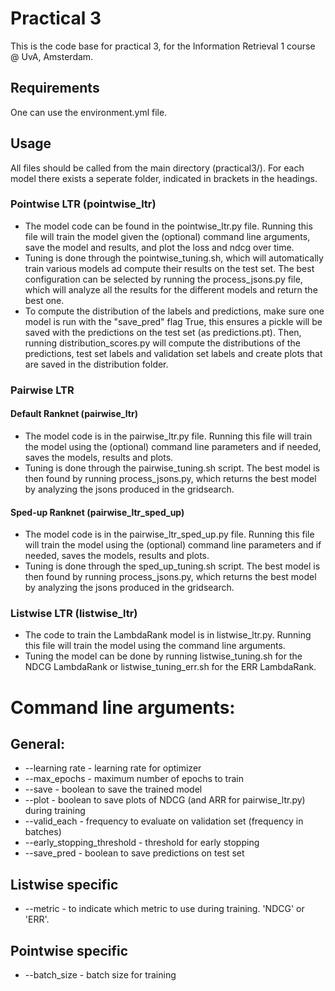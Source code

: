 # Practical 3

This is the code base for practical 3, for the Information Retrieval 1 course @ UvA, Amsterdam.

## Requirements
One can use the environment.yml file.


## Usage
All files should be called from the main directory (practical3/). For each model there exists a seperate folder, indicated in brackets in the headings. 

### Pointwise LTR (pointwise_ltr)
- The model code can be found in the pointwise_ltr.py file. Running this file will train the model given the (optional) command line arguments, save the model and results, and plot the loss and ndcg over time.
- Tuning is done through the pointwise_tuning.sh, which will automatically train various models ad compute their results on the test set. The best configuration can be selected by running the process_jsons.py file, which will analyze all the results for the different models and return the best one. 
- To compute the distribution of the labels and predictions, make sure one model is run with the "save_pred" flag True, this ensures a pickle will be saved with the predictions on the test set (as predictions.pt). Then, running distribution_scores.py will compute the distributions of the predictions, test set labels and validation set labels and create plots that are saved in the distribution folder. 

### Pairwise LTR
#### Default Ranknet (pairwise_ltr)
- The model code is in the pairwise_ltr.py file. Running this file will train the model using the (optional) command line parameters and if needed, saves the models, results and plots. 
- Tuning is done through the pairwise_tuning.sh script. The best model is then found by running process_jsons.py, which returns the best model by analyzing the jsons produced in the gridsearch. 


#### Sped-up Ranknet (pairwise_ltr_sped_up)
- The model code is in the pairwise_ltr_sped_up.py file. Running this file will train the model using the (optional) command line parameters and if needed, saves the models, results and plots. 
- Tuning is done through the sped_up_tuning.sh script. The best model is then found by running process_jsons.py, which returns the best model by analyzing the jsons produced in the gridsearch. 

### Listwise LTR (listwise_ltr)
- The code to train the LambdaRank model is in listwise_ltr.py. Running this file will train the model using the command line arguments.
- Tuning the model can be done by running listwise_tuning.sh for the NDCG LambdaRank or listwise_tuning_err.sh for the ERR LambdaRank.


# Command line arguments:

## General:
- --learning rate - learning rate for optimizer
- --max_epochs - maximum number of epochs to train
- --save - boolean to save the trained model
- --plot - boolean to save plots of NDCG (and ARR for pairwise_ltr.py) during training
- --valid_each - frequency to evaluate on validation set (frequency in batches)
- --early_stopping_threshold - threshold for early stopping
- --save_pred - boolean to save predictions on test set

## Listwise specific
- --metric - to indicate which metric to use during training. 'NDCG' or 'ERR'.

## Pointwise specific
- --batch_size - batch size for training
